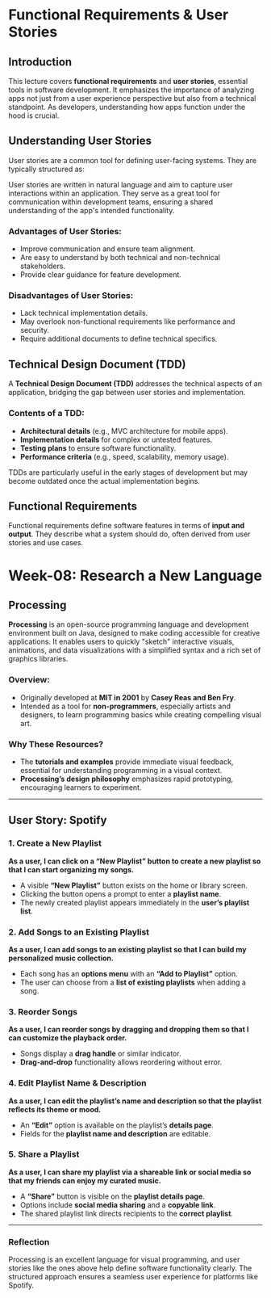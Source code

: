 # Functional Requirements & User Stories

## Introduction
This lecture covers **functional requirements** and **user stories**, essential tools in software development. It emphasizes the importance of analyzing apps not just from a user experience perspective but also from a technical standpoint. As developers, understanding how apps function under the hood is crucial.

## Understanding User Stories
User stories are a common tool for defining user-facing systems. They are typically structured as:

User stories are written in natural language and aim to capture user interactions within an application. They serve as a great tool for communication within development teams, ensuring a shared understanding of the app's intended functionality.

### Advantages of User Stories:
- Improve communication and ensure team alignment.
- Are easy to understand by both technical and non-technical stakeholders.
- Provide clear guidance for feature development.

### Disadvantages of User Stories:
- Lack technical implementation details.
- May overlook non-functional requirements like performance and security.
- Require additional documents to define technical specifics.

## Technical Design Document (TDD)
A **Technical Design Document (TDD)** addresses the technical aspects of an application, bridging the gap between user stories and implementation.

### Contents of a TDD:
- **Architectural details** (e.g., MVC architecture for mobile apps).
- **Implementation details** for complex or untested features.
- **Testing plans** to ensure software functionality.
- **Performance criteria** (e.g., speed, scalability, memory usage).

TDDs are particularly useful in the early stages of development but may become outdated once the actual implementation begins.

## Functional Requirements
Functional requirements define software features in terms of **input and output**. They describe what a system should do, often derived from user stories and use cases.

# Week-08: Research a New Language

## Processing

**Processing** is an open-source programming language and development environment built on Java, designed to make coding accessible for creative applications. It enables users to quickly "sketch" interactive visuals, animations, and data visualizations with a simplified syntax and a rich set of graphics libraries. 

### Overview:
- Originally developed at **MIT in 2001** by **Casey Reas and Ben Fry**.
- Intended as a tool for **non-programmers**, especially artists and designers, to learn programming basics while creating compelling visual art.

### Why These Resources?
- The **tutorials and examples** provide immediate visual feedback, essential for understanding programming in a visual context.
- **Processing’s design philosophy** emphasizes rapid prototyping, encouraging learners to experiment.

---

## User Story: Spotify

### 1. Create a New Playlist
**As a user, I can click on a “New Playlist” button to create a new playlist so that I can start organizing my songs.**
- A visible **“New Playlist”** button exists on the home or library screen.
- Clicking the button opens a prompt to enter a **playlist name**.
- The newly created playlist appears immediately in the **user’s playlist list**.

### 2. Add Songs to an Existing Playlist
**As a user, I can add songs to an existing playlist so that I can build my personalized music collection.**
- Each song has an **options menu** with an **“Add to Playlist”** option.
- The user can choose from a **list of existing playlists** when adding a song.

### 3. Reorder Songs
**As a user, I can reorder songs by dragging and dropping them so that I can customize the playback order.**
- Songs display a **drag handle** or similar indicator.
- **Drag-and-drop** functionality allows reordering without error.

### 4. Edit Playlist Name & Description
**As a user, I can edit the playlist’s name and description so that the playlist reflects its theme or mood.**
- An **“Edit”** option is available on the playlist’s **details page**.
- Fields for the **playlist name and description** are editable.

### 5. Share a Playlist
**As a user, I can share my playlist via a shareable link or social media so that my friends can enjoy my curated music.**
- A **“Share”** button is visible on the **playlist details page**.
- Options include **social media sharing** and a **copyable link**.
- The shared playlist link directs recipients to the **correct playlist**.

---

### Reflection
Processing is an excellent language for visual programming, and user stories like the ones above help define software functionality clearly. The structured approach ensures a seamless user experience for platforms like Spotify.
